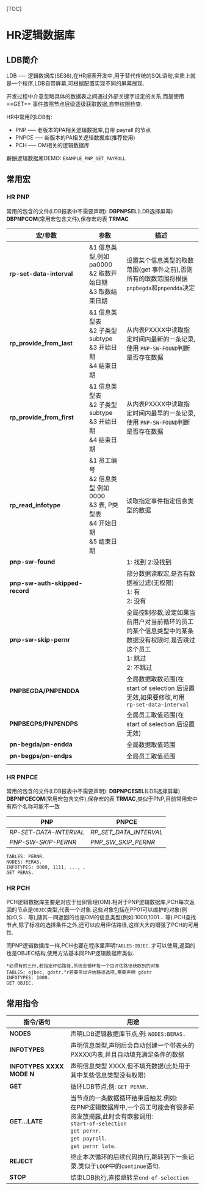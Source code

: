 [TOC]

# HR逻辑数据库 #

## LDB简介 ##

LDB —– 逻辑数据库(SE36),在HR报表开发中,用于替代传统的SQL语句,实质上就是一个程序,LDB自带屏幕,可根据配置实现不同的屏幕展现.

开发过程中介意忽略具体的数据表之间通过外部关键字设定的关系,而是使用  ==GET== 事件按照节点层级逐级获取数据,自带权限检查.

HR中常用的LDB有: 

- PNP —– 老版本的PA相关逻辑数据库,自带 payrall 的节点
- PNPCE —– 新版本的PA相关逻辑数据库(推荐使用)
- PCH —– OM相关的逻辑数据库

薪酬逻辑数据库DEMO: `EXAMPLE_PNP_GET_PAYROLL`

## 常用宏 ##

### HR PNP ###

常用的包含的文件(LDB报表中不需要声明): **DBPNPSEL**(LDB选择屏幕)   **DBPNPCOM**(常用宏包含文件),保存宏的表 **TRMAC**

| 宏/参数                        | 参数                                                         | 描述                                                         |
| ------------------------------ | ------------------------------------------------------------ | ------------------------------------------------------------ |
| **rp-set-data-interval**       | &1  信息类型,例如 pa0000<br />&2  取数开始日期<br />&3  取数结束日期 | 设置某个信息类型的取数范围(get 事件之前),否则所有的取数范围将根据`pnpbegda`和`pnpendda`决定 |
| **rp_provide_from_last**       | &1  信息类型表<br />&2  子类型 subtype<br />&3  开始日期<br />&4  结束日期 | 从内表PXXXX中读取指定时间内最新的一条记录,使用 `PNP-SW-FOUND`判断是否存在数据 |
| **rp_provide_from_first**      | &1  信息类型表<br />&2  子类型 subtype<br />&3  开始日期<br />&4  结束日期 | 从内表PXXXX中读取指定时间内最早的一条记录,使用 `PNP-SW-FOUND`判断是否存在数据 |
| **rp_read_infotype**           | &1  员工编号<br />&2  信息类型 例如 0000<br />&3  表, P类型表<br />&4  开始日期<br />&5  结束日期 | 读取指定事件指定信息类型的数据                               |
| **pnp-sw-found**               |                                                              | 1: 找到    2:没找到                                          |
| **pnp-sw-auth-skipped-record** |                                                              | 部分数据读取宏,是否有数据被过滤(无权限)  <br />1: 有<br />2: 没有 |
| **pnp-sw-skip-pernr**          |                                                              | 全局控制参数,设定如果当前用户对当前循环的员工的某个信息类型中的某条数据没有权限时,是否跳过这个员工<br />1:  跳过<br />2:  不跳过 |
| **PNPBEGDA/PNPENDDA**          |                                                              | 全局数据取数范围(在start of selection 后设置无效,如果要修改,可用 `rp-set-data-interval` |
| **PNPBEGPS/PNPENDPS**          |                                                              | 全局员工取值范围(在start of selection 后设置无效)            |
| **pn-begda/pn-endda**          |                                                              | 全局数据取值范围                                             |
| **pn-begps/pn-endps**          |                                                              | 全局员工取值范围                                             |
|                                |                                                              |                                                              |

### HR PNPCE ###

常用的包含的文件(LDB报表中不需要声明): **DBPNPCESEL**(LDB选择屏幕)   **DBPNPCECOM**(常用宏包含文件),保存宏的表 **TRMAC**,类似于PNP,目前常用宏中有两个名称可能不一致

| PNP                    | PNPCE                  |
| ---------------------- | ---------------------- |
| *RP-SET-DATA-INTERVAL* | *RP_SET_DATA_INTERVAL* |
| *PNP-SW-SKIP-PERNR*    | *PNP_SW_SKIP_PERNR*    |

```ABAP
TABLES: PERNR.
NODES: PERAS.
INFOTYPES: 0000, 1111, ..., .
GET PERAS.
```



### HR PCH ###

PCH逻辑数据库主要是对应于组织管理(OM).相对于PNP逻辑数据库,PCH每次返回的节点是`OBJEC`类型,代表一个对象.这些对象包括在PP01可以维护的对象(例如:O,S… 等),随其一同返回的也是OM的信息类型(例如:1000,1001… 等).PCH查找节点,除了标准的选择条件之外,还可以应用评估路径,这样大大的增强了PCH的可用性.

同PNP逻辑数据库一样,PCH也要在程序里声明`TABLES:OBJEC.`才可以使用,返回的也是OBJEC结构,使用方法基本同PNP逻辑数据库类似.

```abap
*必须有的三行,若指定评估路径,系统会循环每一个由评估路径获取到的对象
TABLES: ojbec, gdstr."r若要带出评估路径选项,需要声明 gdstr
INFOTYPES: 1000.
GET OBJEC.
```

## 常用指令 ##

| 指令/语句                 | 用途                                                         |
| ------------------------- | ------------------------------------------------------------ |
| **NODES**                 | 声明LDB逻辑数据库节点,例: `NODES:BERAS.`                     |
| **INFOTYPES**             | 声明信息类型,声明后会自动创建一个带表头的PXXXX内表,并且自动填充满足条件的数据 |
| **INFOTYPES XXXX MODE N** | 声明信息类型 XXXX,但不填充数据(此处用于其中某些信息类型没有权限) |
| **GET**                   | 循环LDB节点,例: `GET PERNR.`                                 |
| **GET…LATE**              | 当节点的一条数据循环结束后触发.例如:<br />在PNP逻辑数据库中,一个员工可能会有很多薪资发放揭露,此时会有嵌套调用:<br />`start-of-selection`<br />`get pernr`.<br />`get payroll`.<br />`get pernr late`. |
| **REJECT**                | 终止本次循环的后续代码执行,跳转到下一条记录.类似于`LOOP`中的`continue`语句. |
| **STOP**                  | 结束LDB执行,直接跳转至`end-of-selection`                     |

